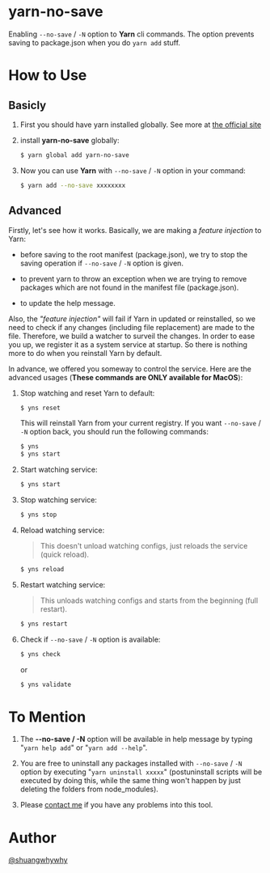 # yarn-no-save

Enabling `--no-save` / `-N` option to **Yarn** cli commands. The option prevents saving to package.json when you do `yarn add` stuff.

# How to Use

## Basicly

1. First you should have yarn installed globally. See more at [the official site](https://classic.yarnpkg.com/en/docs/install#mac-stable)

2. install **yarn-no-save** globally:
	```bash
	$ yarn global add yarn-no-save
	```

3. Now you can use **Yarn** with `--no-save` / `-N` option in your command:
	```bash
	$ yarn add --no-save xxxxxxxx
	```

## Advanced

Firstly, let's see how it works. Basically, we are making a *feature injection* to Yarn:

- before saving to the root manifest (package.json), we try to stop the saving operation if `--no-save` / `-N` option is given.

- to prevent yarn to throw an exception when we are trying to remove packages which are not found in the manifest file (package.json).

- to update the help message.

Also, the *"feature injection"* will fail if Yarn in updated or reinstalled, so we need to check if any changes (including file replacement) are made to the file. Therefore, we build a watcher to surveil the changes. In order to ease you up, we register it as a system service at startup. So there is nothing more to do when you reinstall Yarn by default.

In advance, we offered you someway to control the service. Here are the advanced usages (**These commands are ONLY available for MacOS**):

1. Stop watching and reset Yarn to default:
	```bash
	$ yns reset
	```
	This will reinstall Yarn from your current registry. If you want `--no-save` / `-N` option back, you should run the following commands:
	```bash
	$ yns
	$ yns start
	```

2. Start watching service:
	```bash
	$ yns start
	```

3. Stop watching service:
	```bash
	$ yns stop
	```

4. Reload watching service:
   > This doesn't unload watching configs, just reloads the service (quick reload).
	```bash
	$ yns reload
	```

5. Restart watching service:
   > This unloads watching configs and starts from the beginning (full restart).
	```bash
	$ yns restart
	```

6. Check if `--no-save` / `-N` option is available:
   ```bash
   $ yns check
   ```
   or
   ```bash
   $ yns validate
   ```

# To Mention

1. The **--no-save / -N** option will be available in help message by typing "`yarn help add`" or "`yarn add --help`".

2. You are free to uninstall any packages installed with `--no-save` / `-N` option by executing "`yarn uninstall xxxxx`" (postuninstall scripts will be executed by doing this, while the same thing won't happen by just deleting the folders from node_modules).

3. Please [contact me](mailto:qyz.yswy@hotmail.com) if you have any problems into this tool.

# Author

[@shuangwhywhy](mailto:qyz.yswy@hotmail.com)

